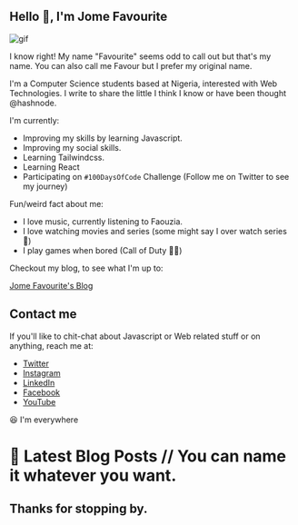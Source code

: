 ## Hello 👋, I'm Jome Favourite

![gif](https://jomefavourite.github.io/Images/gif.gif)

I know right! My name "Favourite" seems odd to call out but that's my name. You can also call me Favour but I prefer my original name.

I'm a Computer Science students based at Nigeria, interested with Web Technologies.
I write to share the little I think I know or have been thought @hashnode.

I'm currently:

- Improving my skills by learning Javascript.
- Improving my social skills.
- Learning Tailwindcss.
- Learning React
- Participating on `#100DaysOfCode` Challenge (Follow me on Twitter to see my journey)

Fun/weird fact about me:

- I love music, currently listening to Faouzia.
- I love watching movies and series (some might say I over watch series 😬)
- I play games when bored (Call of Duty 🦸‍♂️)

Checkout my blog, to see what I'm up to:

[Jome Favourite's Blog](https://favouritejome.hashnode.dev/)

## Contact me

If you'll like to chit-chat about Javascript or Web related stuff or on anything, reach me at:
- [Twitter](https://twitter.com/FavouriteJome1)
- [Instagram](https://www.instagram.com/jomefavourite/)
- [LinkedIn](https://www.linkedin.com/in/jome-favourite-677766184/)
- [Facebook](https://web.facebook.com/jome.favourite)
- [YouTube](https://www.youtube.com/channel/UCpu-k4b78gcbMqxVARdTw4g?view_as=subscriber)

😆 I'm everywhere

# 📩 Latest Blog Posts // You can name it whatever you want.
<!-- BLOG-POST-LIST:START -->
<!-- BLOG-POST-LIST:END -->

## Thanks for stopping by.



<!--
- 👯 I’m looking to collaborate on ...
- 🤔 I’m looking for help with ...
- 💬 Ask me about ...
- 📫 How to reach me: ...
- 😄 Pronouns: ...
- ⚡ Fun fact: ...
-->
